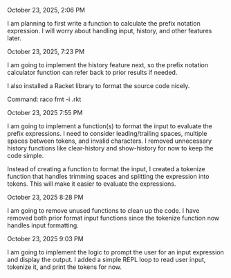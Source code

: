 October 23, 2025, 2:06 PM

I am planning to first write a function to calculate the prefix notation expression.
I will worry about handling input, history, and other features later.

October 23, 2025, 7:23 PM

I am going to implement the history feature next, so the prefix notation calculator function
can refer back to prior results if needed.

I also installed a Racket library to format the source code nicely.

Command: raco fmt -i <filename>.rkt

October 23, 2025 7:55 PM

I am going to implement a function(s) to format the input to evaluate the prefix expressions.
I need to consider leading/trailing spaces, multiple spaces between tokens, and invalid characters.
I removed unnecessary history functions like clear-history and show-history for now to keep the code simple.

Instead of creating a function to format the input, I created a tokenize function that handles
trimming spaces and splitting the expression into tokens. This will make it easier to evaluate the expressions.

October 23, 2025 8:28 PM

I am going to remove unused functions to clean up the code.
I have removed both prior format input functions since the tokenize function now handles input formatting.

October 23, 2025 9:03 PM

I am going to implement the logic to prompt the user for an input expression and display the output.
I added a simple REPL loop to read user input, tokenize it, and print the tokens for now.
